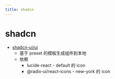 ```yaml
---
title: shadcn
---
```


# shadcn

- [shadcn-ui/ui](https://github.com/shadcn-ui/ui)
  - 基于 preset 的模板生成组件到本地
  - 依赖
    - lucide-react - default 的 icon
    - @radix-ui/react-icons - new-york 的 icon
